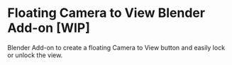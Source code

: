 # Floating Camera to View Blender Add-on [WIP]

Blender Add-on to create a floating Camera to View button and easily lock or unlock the view.